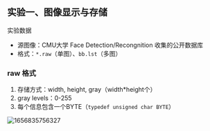 ## 实验一、图像显示与存储

实验数据

- 源图像：CMU大学 Face Detection/Recongnition 收集的公开数据库
- 格式：`*.raw`（单图）、`bb.lst`（多图）



### raw 格式

1. 存储方式：width, height, gray（width*height个）
2. gray levels：0-255
3. 每个信息包含一个BYTE（`typedef unsigned char BYTE`）

![1656835756327](https://cdn.jsdelivr.net/gh/hooooolyshit/Pictures/2022/07/04/1656835756327-3566e3.png)





